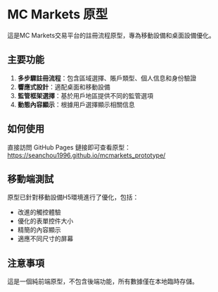 # MC Markets 原型

這是MC Markets交易平台的註冊流程原型，專為移動設備和桌面設備優化。

## 主要功能

1. **多步驟註冊流程**：包含區域選擇、賬戶類型、個人信息和身份驗證
2. **響應式設計**：適配桌面和移動設備
3. **監管框架選擇**：基於用戶地區提供不同的監管選項
4. **動態內容顯示**：根據用戶選擇顯示相關信息

## 如何使用

直接訪問 GitHub Pages 鏈接即可查看原型：
https://seanchou1996.github.io/mcmarkets_prototype/

## 移動端測試

原型已針對移動設備H5環境進行了優化，包括：

- 改進的觸控體驗
- 優化的表單控件大小
- 精簡的內容顯示
- 適應不同尺寸的屏幕

## 注意事項

這是一個純前端原型，不包含後端功能，所有數據僅在本地臨時存儲。
